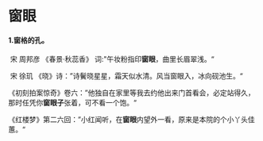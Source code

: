 # 窗眼

#### 1.窗格的孔。

​	宋 周邦彦  《春景·秋蕊香》 词:"午妆粉指印**窗眼**，曲里长眉翠浅。“

​	宋 徐玑 《晓》诗：”诗鬢晓星星，霜天似水清。风当窗眼入，冰向砚池生。“

  《初刻拍案惊奇》卷六：”他独自在家里等我去约他出来门首看会，必定站得久，那时任凭你**窗眼子**张着，可不看一个饱。“

  《红楼梦》第二六回：”小红闻听，在**窗眼**内望外一看，原来是本院的个小丫头佳蕙。“


